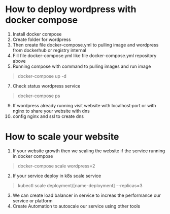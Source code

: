 # How to deploy wordpress with docker compose
1. Install docker compose
2. Create folder for wordpress
3. Then create file docker-compose.yml to pulling image and wordpress from dockerhub or registry internal
4. Fill file docker-compose.yml like file docker-compose.yml repository above
5. Running compose with command to pulling images and run image
>docker-compose up -d
7. Check status wordpress service 
>docker-compose ps
9. If wordpress already running visit website with localhost:port or with nginx to share your website with dns
10. config nginx and ssl to create dns


# How to scale your website
1. If your website growth then we scaling the website if the service running in docker compose 
> docker-compose scale wordpress=2
2. If your service deploy in k8s scale service
> kubectl scale deployment/[name-deployment] --replicas=3
3. We can create load balancer in service to increas the performance our service or platform 
4. Create Automation to autoscale our service using other tools 

